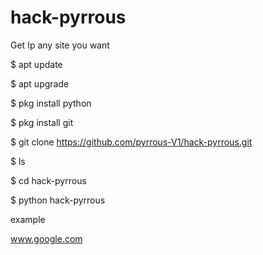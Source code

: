 # hack-pyrrous
Get Ip any site you want

$ apt update

$ apt upgrade

$ pkg install python

$ pkg install git

$ git clone https://github.com/pyrrous-V1/hack-pyrrous.git

$ ls

$ cd hack-pyrrous

$ python hack-pyrrous


example 

www.google.com
